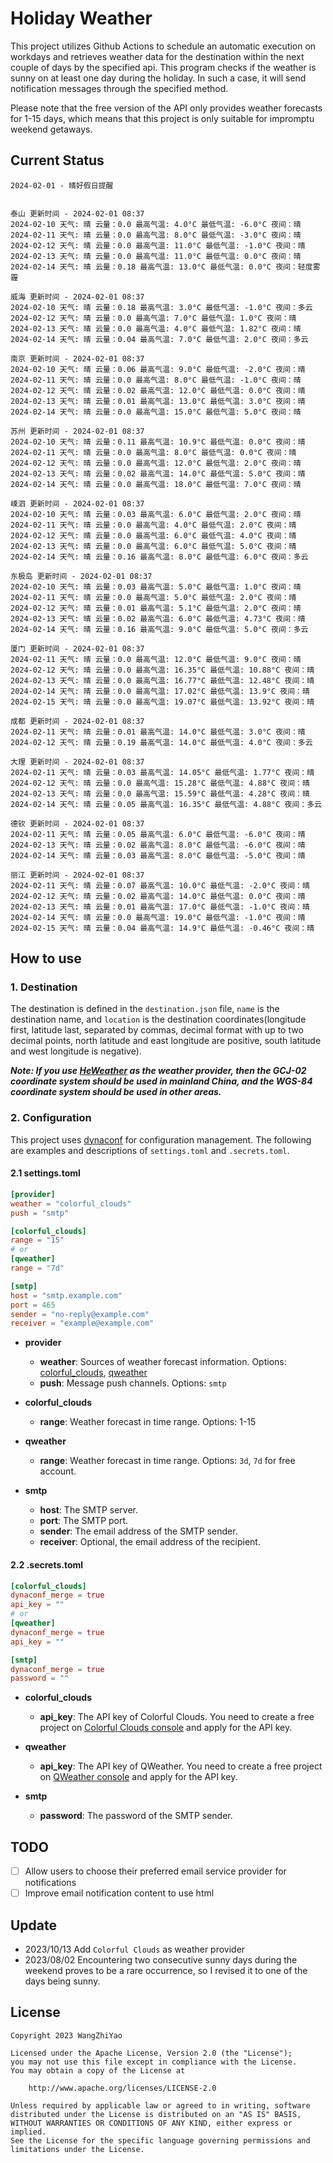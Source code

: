 # Holiday Weather

This project utilizes Github Actions to schedule an automatic execution on workdays and retrieves weather data for the destination within the next couple of days by the  specified api.
This program checks if the weather is sunny on at least one day during the holiday. In such a case, it will send notification messages through the specified method.

Please note that the free version of the API only provides weather forecasts for 1-15 days, which means that this project is only suitable for impromptu weekend getaways.

## Current Status

```
2024-02-01 - 晴好假日提醒


泰山 更新时间 - 2024-02-01 08:37
2024-02-10 天气: 晴 云量：0.0 最高气温: 4.0°C 最低气温: -6.0°C 夜间：晴
2024-02-11 天气: 晴 云量：0.0 最高气温: 8.0°C 最低气温: -3.0°C 夜间：晴
2024-02-12 天气: 晴 云量：0.0 最高气温: 11.0°C 最低气温: -1.0°C 夜间：晴
2024-02-13 天气: 晴 云量：0.0 最高气温: 11.0°C 最低气温: 0.0°C 夜间：晴
2024-02-14 天气: 晴 云量：0.18 最高气温: 13.0°C 最低气温: 0.0°C 夜间：轻度雾霾

威海 更新时间 - 2024-02-01 08:37
2024-02-10 天气: 晴 云量：0.18 最高气温: 3.0°C 最低气温: -1.0°C 夜间：多云
2024-02-12 天气: 晴 云量：0.0 最高气温: 7.0°C 最低气温: 1.0°C 夜间：晴
2024-02-13 天气: 晴 云量：0.0 最高气温: 4.0°C 最低气温: 1.82°C 夜间：晴
2024-02-14 天气: 晴 云量：0.04 最高气温: 7.0°C 最低气温: 2.0°C 夜间：多云

南京 更新时间 - 2024-02-01 08:37
2024-02-10 天气: 晴 云量：0.06 最高气温: 9.0°C 最低气温: -2.0°C 夜间：晴
2024-02-11 天气: 晴 云量：0.0 最高气温: 8.0°C 最低气温: -1.0°C 夜间：晴
2024-02-12 天气: 晴 云量：0.02 最高气温: 12.0°C 最低气温: 0.0°C 夜间：晴
2024-02-13 天气: 晴 云量：0.01 最高气温: 13.0°C 最低气温: 3.0°C 夜间：晴
2024-02-14 天气: 晴 云量：0.0 最高气温: 15.0°C 最低气温: 5.0°C 夜间：晴

苏州 更新时间 - 2024-02-01 08:37
2024-02-10 天气: 晴 云量：0.11 最高气温: 10.9°C 最低气温: 0.0°C 夜间：晴
2024-02-11 天气: 晴 云量：0.0 最高气温: 8.0°C 最低气温: 0.0°C 夜间：晴
2024-02-12 天气: 晴 云量：0.0 最高气温: 12.0°C 最低气温: 2.0°C 夜间：晴
2024-02-13 天气: 晴 云量：0.02 最高气温: 14.0°C 最低气温: 5.0°C 夜间：晴
2024-02-14 天气: 晴 云量：0.0 最高气温: 18.0°C 最低气温: 7.0°C 夜间：晴

嵊泗 更新时间 - 2024-02-01 08:37
2024-02-10 天气: 晴 云量：0.03 最高气温: 6.0°C 最低气温: 2.0°C 夜间：晴
2024-02-11 天气: 晴 云量：0.0 最高气温: 4.0°C 最低气温: 2.0°C 夜间：晴
2024-02-12 天气: 晴 云量：0.0 最高气温: 6.0°C 最低气温: 4.0°C 夜间：晴
2024-02-13 天气: 晴 云量：0.0 最高气温: 6.0°C 最低气温: 5.0°C 夜间：晴
2024-02-14 天气: 晴 云量：0.16 最高气温: 8.0°C 最低气温: 6.0°C 夜间：多云

东极岛 更新时间 - 2024-02-01 08:37
2024-02-10 天气: 晴 云量：0.03 最高气温: 5.0°C 最低气温: 1.0°C 夜间：晴
2024-02-11 天气: 晴 云量：0.0 最高气温: 5.0°C 最低气温: 2.0°C 夜间：晴
2024-02-12 天气: 晴 云量：0.01 最高气温: 5.1°C 最低气温: 2.0°C 夜间：晴
2024-02-13 天气: 晴 云量：0.02 最高气温: 6.0°C 最低气温: 4.73°C 夜间：晴
2024-02-14 天气: 晴 云量：0.16 最高气温: 9.0°C 最低气温: 5.0°C 夜间：多云

厦门 更新时间 - 2024-02-01 08:37
2024-02-11 天气: 晴 云量：0.0 最高气温: 12.0°C 最低气温: 9.0°C 夜间：晴
2024-02-12 天气: 晴 云量：0.0 最高气温: 16.35°C 最低气温: 10.88°C 夜间：晴
2024-02-13 天气: 晴 云量：0.0 最高气温: 16.77°C 最低气温: 12.48°C 夜间：晴
2024-02-14 天气: 晴 云量：0.0 最高气温: 17.02°C 最低气温: 13.9°C 夜间：晴
2024-02-15 天气: 晴 云量：0.0 最高气温: 19.07°C 最低气温: 13.92°C 夜间：晴

成都 更新时间 - 2024-02-01 08:37
2024-02-11 天气: 晴 云量：0.01 最高气温: 14.0°C 最低气温: 3.0°C 夜间：晴
2024-02-12 天气: 晴 云量：0.19 最高气温: 14.0°C 最低气温: 4.0°C 夜间：多云

大理 更新时间 - 2024-02-01 08:37
2024-02-11 天气: 晴 云量：0.03 最高气温: 14.05°C 最低气温: 1.77°C 夜间：晴
2024-02-12 天气: 晴 云量：0.0 最高气温: 15.28°C 最低气温: 4.88°C 夜间：晴
2024-02-13 天气: 晴 云量：0.0 最高气温: 15.59°C 最低气温: 4.28°C 夜间：晴
2024-02-14 天气: 晴 云量：0.05 最高气温: 16.35°C 最低气温: 4.88°C 夜间：多云

德钦 更新时间 - 2024-02-01 08:37
2024-02-11 天气: 晴 云量：0.05 最高气温: 6.0°C 最低气温: -6.0°C 夜间：晴
2024-02-13 天气: 晴 云量：0.02 最高气温: 8.0°C 最低气温: -6.0°C 夜间：晴
2024-02-14 天气: 晴 云量：0.03 最高气温: 8.0°C 最低气温: -5.0°C 夜间：晴

丽江 更新时间 - 2024-02-01 08:37
2024-02-11 天气: 晴 云量：0.07 最高气温: 10.0°C 最低气温: -2.0°C 夜间：晴
2024-02-12 天气: 晴 云量：0.02 最高气温: 14.0°C 最低气温: 0.0°C 夜间：晴
2024-02-13 天气: 晴 云量：0.01 最高气温: 17.0°C 最低气温: -1.0°C 夜间：晴
2024-02-14 天气: 晴 云量：0.0 最高气温: 19.0°C 最低气温: -1.0°C 夜间：晴
2024-02-15 天气: 晴 云量：0.04 最高气温: 14.9°C 最低气温: -0.46°C 夜间：晴

```

## How to use

### 1. Destination

The destination is defined in the `destination.json` file, `name` is the destination name, and `location` is the destination coordinates(longitude first, latitude last, separated by commas, decimal format with up to two decimal points, north latitude and east longitude are positive, south latitude and west longitude is negative).

***Note: If you use [HeWeather](https://dev.qweather.com/docs/) as the weather provider, then the GCJ-02 coordinate system should be used in mainland China, and the WGS-84 coordinate system should be used in other areas.***

### 2. Configuration

This project uses [dynaconf](https://github.com/dynaconf/dynaconf) for configuration management. The following are examples and descriptions of `settings.toml`  and `.secrets.toml`.

#### 2.1 settings.toml

```toml
[provider]
weather = "colorful_clouds"
push = "smtp"

[colorful_clouds]
range = "15"
# or
[qweather]
range = "7d"

[smtp]
host = "smtp.example.com"
port = 465
sender = "no-reply@example.com"
receiver = "example@example.com"
```
- **provider**
  - **weather**: Sources of weather forecast information. Options: [colorful_clouds](https://docs.caiyunapp.com/docs/daily), [qweather](https://dev.qweather.com/docs/api/weather/weather-daily-forecast/)
  - **push**: Message push channels. Options: `smtp`

- **colorful_clouds**
  - **range**:  Weather forecast in time range. Options: 1-15

- **qweather**
  - **range**: Weather forecast in time range. Options: `3d`, `7d` for free account.

- **smtp**
  - **host**: The SMTP server.
  - **port**: The SMTP port.
  - **sender**: The email address of the SMTP sender.
  - **receiver**: Optional, the email address of the recipient.

#### 2.2 .secrets.toml

```toml
[colorful_clouds]
dynaconf_merge = true
api_key = ""
# or
[qweather]
dynaconf_merge = true
api_key = ""

[smtp]
dynaconf_merge = true
password = ""
```

- **colorful_clouds**
  - **api_key**:  The API key of Colorful Clouds. You need to create a free project on [Colorful Clouds console](https://platform.caiyunapp.com/dashboard/index) and apply for the API key.

- **qweather**
  - **api_key**: The API key of QWeather. You need to create a free project on [QWeather console](https://console.qweather.com/#/console) and apply for the API key.

- **smtp**
  - **password**: The password of the SMTP sender.


## TODO

- [ ] Allow users to choose their preferred email service provider for notifications
- [ ] Improve email notification content to use html

## Update
- 2023/10/13 Add `Colorful Clouds` as weather provider 
- 2023/08/02 Encountering two consecutive sunny days during the weekend proves to be a rare occurrence, so I revised it to one of the days being sunny.

## License

    Copyright 2023 WangZhiYao
    
    Licensed under the Apache License, Version 2.0 (the "License");
    you may not use this file except in compliance with the License.
    You may obtain a copy of the License at
    
        http://www.apache.org/licenses/LICENSE-2.0
    
    Unless required by applicable law or agreed to in writing, software
    distributed under the License is distributed on an "AS IS" BASIS,
    WITHOUT WARRANTIES OR CONDITIONS OF ANY KIND, either express or implied.
    See the License for the specific language governing permissions and
    limitations under the License.
